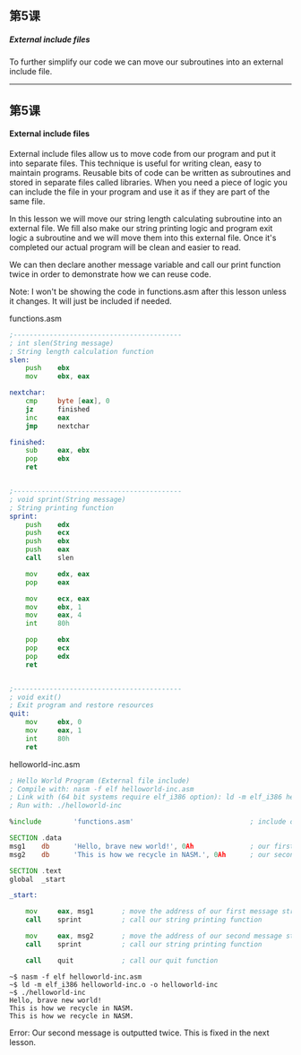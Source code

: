 ## 第5课

##### External include files

To further simplify our code we can move our subroutines into an external include file.

---

## 第5课

#### External include files

External include files allow us to move code from our program and put it into separate files. This technique is useful for writing clean, easy to maintain programs. Reusable bits of code can be written as subroutines and stored in separate files called libraries. When you need a piece of logic you can include the file in your program and use it as if they are part of the same file.

In this lesson we will move our string length calculating subroutine into an external file.  We fill also make our string printing logic and program exit logic a subroutine and we will move them into this external file.  Once it's completed our actual program will be clean and easier to read.

We can then declare another message variable and call our print function twice in order to demonstrate how we can reuse code.

Note:
I won't be showing the code in functions.asm after this lesson unless it changes. It will just be included if needed.


functions.asm
```asm
;------------------------------------------
; int slen(String message)
; String length calculation function
slen:
    push    ebx
    mov     ebx, eax

nextchar:
    cmp     byte [eax], 0
    jz      finished
    inc     eax
    jmp     nextchar

finished:
    sub     eax, ebx
    pop     ebx
    ret


;------------------------------------------
; void sprint(String message)
; String printing function
sprint:
    push    edx
    push    ecx
    push    ebx
    push    eax
    call    slen

    mov     edx, eax
    pop     eax

    mov     ecx, eax
    mov     ebx, 1
    mov     eax, 4
    int     80h

    pop     ebx
    pop     ecx
    pop     edx
    ret


;------------------------------------------
; void exit()
; Exit program and restore resources
quit:
    mov     ebx, 0
    mov     eax, 1
    int     80h
    ret
```

helloworld-inc.asm
```asm
; Hello World Program (External file include)
; Compile with: nasm -f elf helloworld-inc.asm
; Link with (64 bit systems require elf_i386 option): ld -m elf_i386 helloworld-inc.o -o helloworld-inc
; Run with: ./helloworld-inc

%include        'functions.asm'                             ; include our external file

SECTION .data
msg1    db      'Hello, brave new world!', 0Ah              ; our first message string
msg2    db      'This is how we recycle in NASM.', 0Ah      ; our second message string

SECTION .text
global  _start

_start:

    mov     eax, msg1       ; move the address of our first message string into EAX
    call    sprint          ; call our string printing function

    mov     eax, msg2       ; move the address of our second message string into EAX
    call    sprint          ; call our string printing function

    call    quit            ; call our quit function
```

```
~$ nasm -f elf helloworld-inc.asm
~$ ld -m elf_i386 helloworld-inc.o -o helloworld-inc
~$ ./helloworld-inc
Hello, brave new world!
This is how we recycle in NASM.
This is how we recycle in NASM.
```

Error:
Our second message is outputted twice.  This is fixed in the next lesson.

